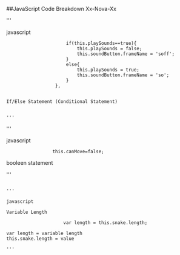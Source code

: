 ##JavaScript Code Breakdown Xx-Nova-Xx

'''

javascript

                          if(this.playSounds==true){
                              this.playSounds = false;
                              this.soundButton.frameName = 'soff';
                          }
                          else{
                              this.playSounds = true;
                              this.soundButton.frameName = 'so';
                          }
                      },

~~~

If/Else Statement (Conditional Statement)


'''

~~~

'''

javascript

                     this.canMove=false;
           
booleen statement

'''
                     
~~~

'''

javascript

Variable Length 

                     var length = this.snake.length;
                     
var length = variable length
this.snake.length = value

'''

~~~
                     
